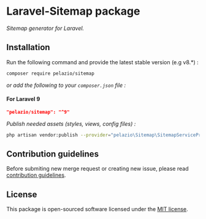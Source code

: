 # **Laravel-Sitemap package**

*Sitemap generator for Laravel.*

## Installation

Run the following command and provide the latest stable version (e.g v8.\*) :

```bash
composer require pelazio/sitemap
```

*or add the following to your `composer.json` file :*


#### For Laravel 9
```json
"pelazio/sitemap": "^9"
```

*Publish needed assets (styles, views, config files) :*

```bash
php artisan vendor:publish --provider="pelazio\Sitemap\SitemapServiceProvider"
```

## Contribution guidelines

Before submiting new merge request or creating new issue, please read [contribution guidelines](https://gitlab.com/pelazio/Sitemap/blob/master/CONTRIBUTING.md).

## License

This package is open-sourced software licensed under the [MIT license](https://opensource.org/licenses/MIT).